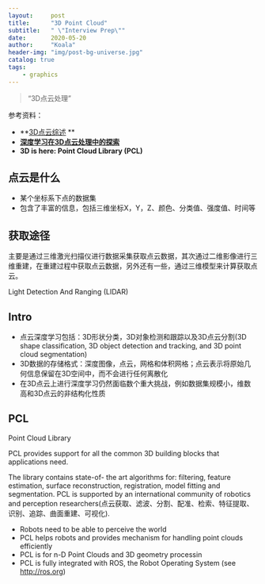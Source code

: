 ```yaml
---
layout:     post
title:      "3D Point Cloud"
subtitle:   " \"Interview Prep\""
date:       2020-05-20
author:     "Koala"
header-img: "img/post-bg-universe.jpg"
catalog: true
tags:
    - graphics
---
```


> “3D点云处理”<br>

参考资料：

* **[3D点云综述]( https://blog.csdn.net/john_bh/article/details/103804177) ** 
* **[深度学习在3D点云处理中的探索](https://www.bilibili.com/video/BV1et411F78Y?from=search&seid=9625151677970010889)**
* **3D is here: Point Cloud Library (PCL)**

## 点云是什么

* 某个坐标系下点的数据集
* 包含了丰富的信息，包括三维坐标X，Y，Z、颜色、分类值、强度值、时间等

## 获取途径

主要是通过三维激光扫描仪进行数据采集获取点云数据，其次通过二维影像进行三维重建，在重建过程中获取点云数据，另外还有一些，通过三维模型来计算获取点云。

Light Detection And Ranging (LIDAR)

## Intro

* 点云深度学习包括：3D形状分类，3D对象检测和跟踪以及3D点云分割(3D shape classification, 3D object detection and tracking, and 3D point cloud segmentation)
* 3D数据的存储格式：深度图像，点云，网格和体积网格；点云表示将原始几何信息保留在3D空间中，而不会进行任何离散化
* 在3D点云上进行深度学习仍然面临数个重大挑战，例如数据集规模小，维数高和3D点云的非结构化性质

## PCL

Point Cloud Library

PCL provides support for all the common 3D building blocks that applications need. 

The library contains state-of- the art algorithms for: filtering, feature estimation, surface reconstruction, registration, model fitting and segmentation. PCL is supported by an international community of robotics and perception researchers(点云获取、滤波、分割、配准、检索、特征提取、识别、追踪、曲面重建、可视化).

* Robots need to be able to perceive the world
* PCL helps robots and provides mechanism for handling point clouds efficiently
* PCL is for n-D Point Clouds and 3D geometry processin
* PCL is fully integrated with ROS, the Robot Operating System (see http://ros.org)

